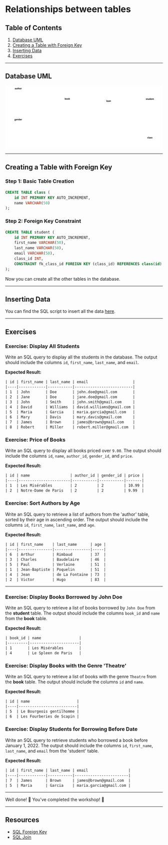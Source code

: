 # Relationships between tables

## Table of Contents

1. [Database UML](#database-uml)
2. [Creating a Table with Foreign Key](#creating-a-table-with-foreign-key)
3. [Inserting Data](#inserting-data)
4. [Exercises](#exercises)

---

## Database UML

![Database UML](database-uml.png)

---

## Creating a Table with Foreign Key

### Step 1: Basic Table Creation

```sql
CREATE TABLE class (
    id INT PRIMARY KEY AUTO_INCREMENT,
    name VARCHAR(50)
);
```

### Step 2: Foreign Key Constraint

```sql
CREATE TABLE student (
    id INT PRIMARY KEY AUTO_INCREMENT,
    first_name VARCHAR(50),
    last_name VARCHAR(50),
    email VARCHAR(50),
    class_id INT,
    CONSTRAINT fk_class_id FOREIGN KEY (class_id) REFERENCES class(id)
);
```

Now you can create all the other tables in the database.

---

## Inserting Data

You can find the SQL script to insert all the data [here](data.sql).

---

## Exercises

### Exercise: Display All Students

Write an SQL query to display all the students in the database. The output should include the columns `id`, `first_name`, `last_name`, and `email`.

**Expected Result:**

```
| id | first_name | last_name | email                    |
|----|------------|-----------|--------------------------|
| 1  | John       | Doe       | john.doe@gmail.com       |
| 2  | Jane       | Doe       | jane.doe@gmail.com       |
| 3  | John       | Smith     | john.smith@gmail.com     |
| 4  | David      | Williams  | david.williams@gmail.com |
| 5  | Maria      | Garcia    | maria.garcia@gmail.com   |
| 6  | Mary       | Davis     | mary.davis@gmail.com     |
| 7  | James      | Brown     | james@brown@gmail.com    |
| 8  | Robert     | Miller    | robert.miller@gmail.com  |
```

### Exercise: Price of Books

Write an SQL query to display all books priced over `9.00`. The output should include the columns `id`, `name`, `author_id`, `gender_id`, and `price`.

**Expected Result:**

```
| id | name                  | author_id | gender_id | price |
|----|-----------------------|-----------|-----------|-------|
| 1  | Les Misérables        | 2         | 2         | 10.99 |
| 2  | Notre-Dame de Paris   | 2         | 2         | 9.99  |
```

### Exercise: Sort Authors by Age

Write an SQL query to retrieve a list of authors from the 'author' table, sorted by their age in ascending order. The output should include the columns `id`, `first_name`, `last_name`, and `age`.

**Expected Result:**

```
| id | first_name    | last_name      | age |
|----|---------------|----------------|-----|
| 6  | Arthur        | Rimbaud        | 37  |
| 3  | Charles       | Baudelaire     | 46  |
| 5  | Paul          | Verlaine       | 51  |
| 1  | Jean-Baptiste | Poquelin       | 51  |
| 4  | Jean          | de La Fontaine | 73  |
| 2  | Victor        | Hugo           | 83  |
```

---

### Exercise: Display Books Borrowed by John Doe

Write an SQL query to retrieve a list of books borrowed by `John Doe` from the **student** table. The output should include the columns `book_id` and `name` from the **book** table.

**Expected Result:**

```
| book_id | name                 |
|---------|----------------------|
| 1       | Les Misérables       |
| 4       | Le Spleen de Paris   |
```

### Exercise: Display Books with the Genre 'Theatre'

Write an SQL query to retrieve a list of books with the genre `Theatre` from the **book** table. The output should include the columns `id` and `name`.

**Expected Result:**

```
| id | name                     |
|----|--------------------------|
| 5  | Le Bourgeois gentilhomme |
| 6  | Les Fourberies de Scapin |
```

### Exercise: Display Students for Borrowing Before Date

Write an SQL query to retrieve students who borrowed a book before January 1, 2022. The output should include the columns `id`, `first_name`, `last_name`, and `email` from the 'student' table.

**Expected Result:**

```
| id | first_name | last_name | email                  |
|----|------------|-----------|------------------------|
| 7  | James      | Brown     | james@brown@gmail.com  |
| 5  | Maria      | Garcia    | maria.garcia@gmail.com |
```

---

Well done! 👏 You've completed the workshop! 🎉

---

## Resources

- <a href="https://www.w3schools.com/sql/sql_foreignkey.asp" target="_blank">SQL Foreign Key</a>
- <a href="https://www.w3schools.com/sql/sql_join.asp" target="_blank">SQL Join</a>